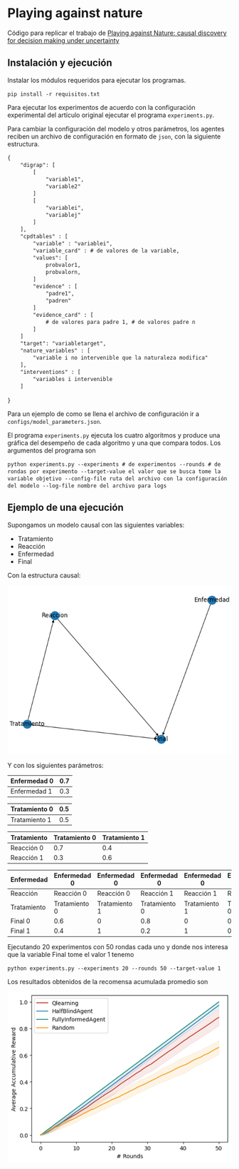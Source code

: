 
# Playing against nature

  

Código para replicar el trabajo de [Playing against Nature: causal discovery for decision making under uncertainty](https://arxiv.org/pdf/1807.01268.pdf  "Playing against nature")

 
## Instalación y ejecución

Instalar los módulos requeridos para ejecutar los programas.

    pip install -r requisitos.txt
 
 Para ejecutar los experimentos de acuerdo con la configuración experimental del artículo original ejecutar el programa `experiments.py`.

Para cambiar la configuración del modelo y otros parámetros,  los agentes reciben un archivo de configuración
en formato de `json`, con la siguiente estructura.


    {
	    "digrap": [
		    [
			    "variable1",
			    "variable2"
		    ]
		    [
			    "variablei",
			    "variablej"
		    ]
	    ],
	    "cpdtables" : [
		    "variable" : "variablei",
		    "variable_card" : # de valores de la variable,
		    "values": [
			    probvalor1,
			    probvalorn,
		    ]
		    "evidence" : [
			    "padre1",
			    "padren"
		    ]
		    "evidence_card" : [
			    # de valores para padre 1, # de valores padre n
		    ]
	    ]
	    "target": "variabletarget",
	    "nature_variables" : [
		    "variable i no intervenible que la naturaleza modifica"
	    ],
	    "interventions" : [
		    "variables i intervenible
	    ]
	    
    }

Para un ejemplo de como se llena el archivo de configuración ir a `configs/model_parameters.json`.

El programa `experiments.py` ejecuta los cuatro algoritmos y produce una gráfica del desempeño de cada algoritmo y una que compara todos. Los argumentos del programa son

    python experiments.py --experiments # de experimentos --rounds # de rondas por experimento --target-value el valor que se busca tome la variable objetivo --config-file ruta del archivo con la configuración del modelo --log-file nombre del archivo para logs

## Ejemplo de una ejecución

Supongamos un modelo causal con las siguientes variables:

* Tratamiento
* Reacción
* Enfermedad
* Final

Con la estructura causal:

![Causal Structure](./figures/dag.png)

Y con los siguientes parámetros:

| Enfermedad 0 | 0.7 |
|--------------|-----|
| Enfermedad 1 | 0.3 |


| Tratamiento 0 | 0.5 |
|---------------|-----|
| Tratamiento 1 | 0.5 |


| Tratamiento | Tratamiento 0 | Tratamiento 1 |
|-------------|---------------|---------------|
| Reacción 0  | 0.7           | 0.4           |
| Reacción 1  | 0.3           | 0.6           |


| Enfermedad  | Enfermedad 0  | Enfermedad 0  | Enfermedad 0  | Enfermedad 0  | Enfermedad 1  | Enfermedad 1  | Enfermedad 1  | Enfermedad 1  |
|-------------|---------------|---------------|---------------|---------------|---------------|---------------|---------------|---------------|
| Reacción    | Reacción 0    | Reacción 0    | Reacción 1    | Reacción 1    | Reacción 0    | Reacción 0    | Reacción 1    | Reacción 1    |
| Tratamiento | Tratamiento 0 | Tratamiento 1 | Tratamiento 0 | Tratamiento 1 | Tratamiento 0 | Tratamiento 1 | Tratamiento 0 | Tratamiento 1 |
| Final 0     | 0.6           | 0             | 0.8           | 0             | 0.4           | 0             | 0.9           | 0             |
| Final 1     | 0.4           | 1             | 0.2           | 1             | 0.6           | 1             | 0.1           | 1             |

Ejecutando 20 experimentos con 50 rondas cada uno y donde nos interesa que la variable Final tome el valor 1 tenemo 

    python experiments.py --experiments 20 --rounds 50 --target-value 1

Los resultados obtenidos de la recomensa acumulada promedio son

![Reward comparison](./figures/comparison_20experiments_50rounds.png)